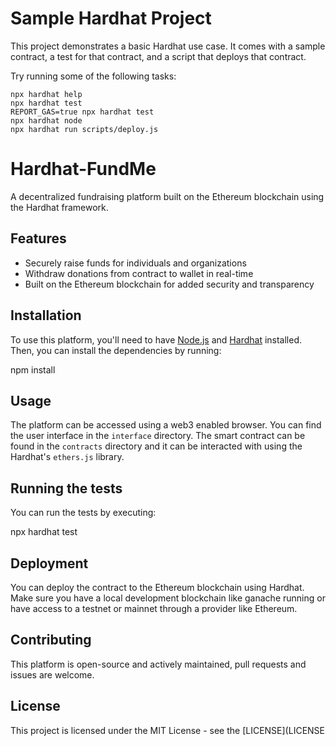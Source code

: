 # Sample Hardhat Project

This project demonstrates a basic Hardhat use case. It comes with a sample contract, a test for that contract, and a script that deploys that contract.

Try running some of the following tasks:

```shell
npx hardhat help
npx hardhat test
REPORT_GAS=true npx hardhat test
npx hardhat node
npx hardhat run scripts/deploy.js
```
# Hardhat-FundMe

A decentralized fundraising platform built on the Ethereum blockchain using the Hardhat framework. 

## Features

- Securely raise funds for individuals and organizations
- Withdraw donations from contract to wallet in real-time
- Built on the Ethereum blockchain for added security and transparency

## Installation

To use this platform, you'll need to have [Node.js](https://nodejs.org) and [Hardhat](https://hardhat.org/) installed. Then, you can install the dependencies by running:

npm install


## Usage

The platform can be accessed using a web3 enabled browser. You can find the user interface in the `interface` directory. The smart contract can be found in the `contracts` directory and it can be interacted with using the Hardhat's `ethers.js` library.

## Running the tests

You can run the tests by executing:

npx hardhat test

## Deployment

You can deploy the contract to the Ethereum blockchain using Hardhat. Make sure you have a local development blockchain like ganache running or have access to a testnet or mainnet through a provider like Ethereum.

## Contributing

This platform is open-source and actively maintained, pull requests and issues are welcome.

## License

This project is licensed under the MIT License - see the [LICENSE](LICENSE

